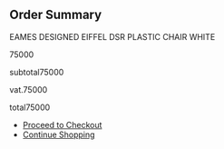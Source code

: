  <div class="price-item">
            <h2>Order Summary</h2>
            <article class="order-price">
              <p>EAMES DESIGNED EIFFEL DSR PLASTIC CHAIR WHITE</p>
              <span>75000</span>
            </article>
            <!-- this is total -->
            <div class="total">
              <p>subtotal<span>75000</span></p>
              <p>vat.<span>75000</span></p>
              <p>total<span>75000</span></p>
            </div>
            <!-- this is the keep shopping or not -->
            <div class="keep-shopping">
              <ul>
                <section id="white">
                  <li>
                    <a href="./payment.html">Proceed to Checkout</a>
                  </li>
                </section>
                <li><a href="./index.html">Continue Shopping</a></li>
              </ul>
            </div>
          </div>
